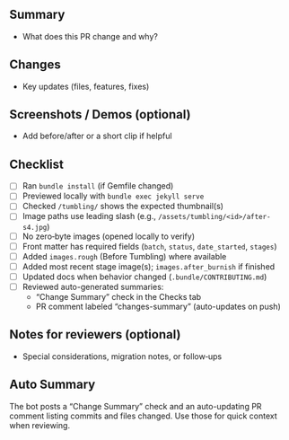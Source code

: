 ## Summary

- What does this PR change and why?

## Changes

- Key updates (files, features, fixes)

## Screenshots / Demos (optional)

- Add before/after or a short clip if helpful

## Checklist

- [ ] Ran `bundle install` (if Gemfile changed)
- [ ] Previewed locally with `bundle exec jekyll serve`
- [ ] Checked `/tumbling/` shows the expected thumbnail(s)
- [ ] Image paths use leading slash (e.g., `/assets/tumbling/<id>/after-s4.jpg`)
- [ ] No zero‑byte images (opened locally to verify)
- [ ] Front matter has required fields (`batch`, `status`, `date_started`, `stages`)
- [ ] Added `images.rough` (Before Tumbling) where available
- [ ] Added most recent stage image(s); `images.after_burnish` if finished
- [ ] Updated docs when behavior changed (`.bundle/CONTRIBUTING.md`)
 - [ ] Reviewed auto-generated summaries:
   - “Change Summary” check in the Checks tab
   - PR comment labeled “changes-summary” (auto-updates on push)

## Notes for reviewers (optional)

- Special considerations, migration notes, or follow‑ups

## Auto Summary

The bot posts a “Change Summary” check and an auto-updating PR comment listing commits and files changed. Use those for quick context when reviewing.
